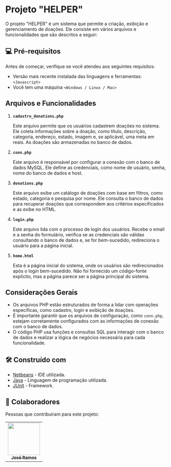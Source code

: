 # Projeto "HELPER"

O projeto "HELPER" é um sistema que permite a criação, exibição e gerenciamento de doações. Ele consiste em vários arquivos e funcionalidades que são descritos a seguir:

## 💻 Pré-requisitos

Antes de começar, verifique se você atendeu aos seguintes requisitos:

* Versão mais recente instalada das linguagens e ferramentas: `<Javascript>`
* Você tem uma máquina `<Windows / Linux / Mac>`

## Arquivos e Funcionalidades

1. **`cadastro_donations.php`**

   Este arquivo permite que os usuários cadastrem doações no sistema. Ele coleta informações sobre a doação, como título, descrição, categoria, endereço, estado, imagem e, se aplicável, uma meta em reais. As doações são armazenadas no banco de dados.

2. **`conn.php`**

   Este arquivo é responsável por configurar a conexão com o banco de dados MySQL. Ele define as credenciais, como nome de usuário, senha, nome do banco de dados e host.

3. **`donations.php`**

   Este arquivo exibe um catálogo de doações com base em filtros, como estado, categoria e pesquisa por nome. Ele consulta o banco de dados para recuperar doações que correspondem aos critérios especificados e as exibe no HTML.

4. **`login.php`**

   Este arquivo lida com o processo de login dos usuários. Recebe o email e a senha do formulário, verifica se as credenciais são válidas consultando o banco de dados e, se for bem-sucedido, redireciona o usuário para a página inicial.

5. **`home.html`**

   Esta é a página inicial do sistema, onde os usuários são redirecionados após o login bem-sucedido. Não foi fornecido um código-fonte explícito, mas a página parece ser a página principal do sistema.

## Considerações Gerais

- Os arquivos PHP estão estruturados de forma a lidar com operações específicas, como cadastro, login e exibição de doações.
- É importante garantir que os arquivos de configuração, como `conn.php`, estejam corretamente configurados com as informações de conexão com o banco de dados.
- O código PHP usa funções e consultas SQL para interagir com o banco de dados e realizar a lógica de negócios necessária para cada funcionalidade.

## 🛠️ Construído com


* [Netbeans](https://netbeans.apache.org/) - IDE utilizada.
* [Java](https://www.java.com/pt-BR/) - Linguagem de programação utilizada.
* [JUnit](https://junit.org/junit5/) - Framework.

## 🤝 Colaboradores

Pessoas que contribuíram para este projeto:

<table>
  <tr>
    <td align="center">
      <a href="#">
        <img src="https://avatars.githubusercontent.com/u/77749469?v=4" width="100px;"/><br>
        <sub>
          <b>José Ramos</b>
        </sub>
      </a>
    </td>
  </tr>
</table>
